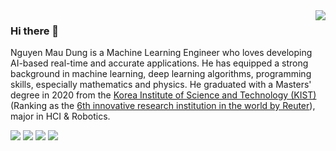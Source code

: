
<a href="#">
<img align="right" src="https://github-readme-stats.vercel.app/api?username=maudzung&show_icons=true&hide_border=true&icon_color=586069&title_color=a0a9af">
</a>

### Hi there 👋

Nguyen Mau Dung is a Machine Learning Engineer who loves developing AI-based real-time and accurate applications. He has equipped a strong background in machine learning, deep learning algorithms, programming skills, especially mathematics and physics. He graduated with a Masters' degree in 2020 from the [Korea Institute of Science and Technology (KIST)](https://eng.kist.re.kr/kist_eng/main/) (Ranking as the [6th innovative research institution in the world by Reuter](https://eng.kist.re.kr/kist_eng/?state=view&sub_num=417&searchKind=&searchWord=&v_pagesize=10&v_page=1&idx=1393&seqNo=3&reportMediaTypeCode=#:~:text=Korea%20Institute%20of%20Science%20and,on%20Tuesday%20(March%208).)), major in HCI & Robotics.

![](https://img.shields.io/badge/-Python-333?style=flat-square&logo=Python&logoColor=fff)
![](https://img.shields.io/badge/-C/C++-c14438?style=flat-square&logo=C&logoColor=fff)
![](https://img.shields.io/badge/-PyTorch-e34f26?style=flat-square&logo=PyTorch&logoColor=fff)
![](https://img.shields.io/badge/-TensorFlow-e5cd0c?style=flat-square&logo=TensorFlow&logoColor=fff)
<!--
**maudzung/maudzung** is a ✨ _special_ ✨ repository because its `README.md` (this file) appears on your GitHub profile.

Here are some ideas to get you started:

- 🔭 I’m currently working on ...
- 🌱 I’m currently learning ...
- 👯 I’m looking to collaborate on ...
- 🤔 I’m looking for help with ...
- 💬 Ask me about ...
- 📫 How to reach me: ...
- 😄 Pronouns: ...
- ⚡ Fun fact: ...
-->
